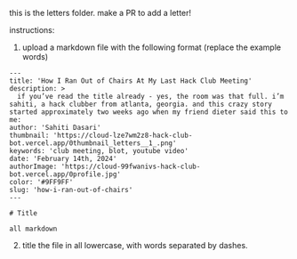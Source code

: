 this is the letters folder. make a PR to add a letter!

instructions: 

1. upload a markdown file with the following format (replace the example words)
```
---
title: 'How I Ran Out of Chairs At My Last Hack Club Meeting'
description: >
  if you’ve read the title already - yes, the room was that full. i’m sahiti, a hack clubber from atlanta, georgia. and this crazy story started approximately two weeks ago when my friend dieter said this to me:
author: 'Sahiti Dasari'
thumbnail: 'https://cloud-lze7wm2z8-hack-club-bot.vercel.app/0thumbnail_letters__1_.png'
keywords: 'club meeting, blot, youtube video'
date: 'February 14th, 2024'
authorImage: 'https://cloud-99fwanivs-hack-club-bot.vercel.app/0profile.jpg'
color: '#9FF9FF'
slug: 'how-i-ran-out-of-chairs'
---

# Title

all markdown

```

2. title the file in all lowercase, with words separated by dashes.
